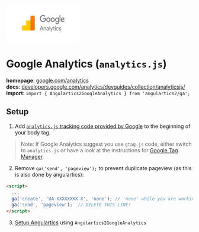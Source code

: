 <img 
    src="../../../assets/svg/ga.svg" 
    alt="google analytics logo"
    height="100px"
    width="200px" />

# Google Analytics (`analytics.js`)

__homepage__: [google.com/analytics](https://www.google.com/analytics)  
__docs__: [developers.google.com/analytics/devguides/collection/analyticsjs/](https://developers.google.com/analytics/devguides/collection/analyticsjs/)  
__import__: `import { Angulartics2GoogleAnalytics } from 'angulartics2/ga';`  

## Setup

1. Add [`analytics.js` tracking code provided by Google](https://developers.google.com/analytics/devguides/collection/analyticsjs/) to the beginning of your body tag.
> Note: If Google Analytics suggest you use `gtag.js` code, either switch to `analytics.js` or have a look at the instructions for  [Google Tag Manager](/src/lib/providers/gtm).
2. Remove `ga('send', 'pageview');` to prevent duplicate pageview (as this is also done by angulartics):
```html
<script>
  ...
  ga('create', 'UA-XXXXXXXX-X', 'none'); // 'none' while you are working on localhost
  ga('send', 'pageview');  // DELETE THIS LINE!
</script>
```
3. [Setup Angulartics](https://github.com/angulartics/angulartics2/tree/next#installation) using `Angulartics2GoogleAnalytics`
